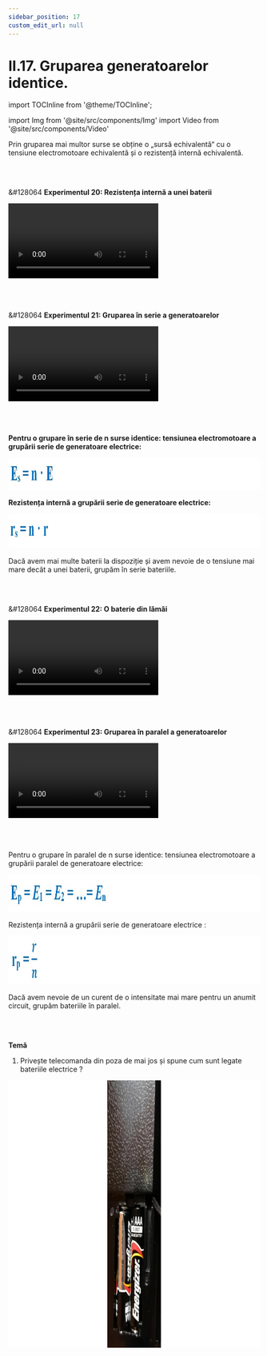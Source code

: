 ```yaml
---
sidebar_position: 17
custom_edit_url: null
---
```


# II.17. Gruparea generatoarelor identice.



import TOCInline from '@theme/TOCInline';

<TOCInline toc={toc} />



import Img from '@site/src/components/Img'
import Video from '@site/src/components/Video'






<div class="alert alert--primary" role="alert">


Prin gruparea mai multor surse se obține o „sursă echivalentă“ cu o tensiune electromotoare echivalentă și o rezistență internă echivalentă.


</div>

<br></br>



<div class="alert alert--success" role="alert">

&#128064 **Experimentul 20: Rezistența internă a unei baterii**



<Video src="https://www.youtube.com/embed/wnWxQOzvppc" lazy={false} />


**Materiale necesare:**     
Baterii electrice de diferite tensiuni electromotoare, rezistor, fire de legătură, ampermetru, voltmetru (multimetru).




<br></br>



**Descrierea experimentului:**
- Realizează următorul montaj legând în paralel bornele voltmetrului la bornele bateriei, pentru a-i determina tensiunea electromotoare, E. (pentru o baterie nouă apare înscrisă pe baterie).

<Img className="img-responsive4" src="fizica/clasa8/capitolul2/2_2_13_Poza1_Circuit_Experiment20_vers3.png" width="1000" height="203" lazy={false} />

- Realizează circuitul din următorul montaj și notează indicațiile ampermetrului ( I ).

<Img className="img-responsive4" src="fizica/clasa8/capitolul2/2_2_13_Poza2_Circuit2_Experiment20_vers3.png" width="1000" height="261" lazy={false}  />

- Din expresia legii lui Ohm pentru întreg circuitul, scoatem  rezistența internă a bateriei :

<Img className="img-responsive4" src="fizica/clasa8/capitolul2/2_2_13_Poza3_LegeaLuiOhm_Experiment20_vers3.png" width="1000" height="93" lazy={false} />


<br></br>
<br></br>



- Formula pentru rezistența internă:


<Img className="img-responsive4" src="fizica/clasa8/capitolul2/2_2_13_Poza4_FormulaRezistentaInterna_Experiment20_vers3.png" width="1000" height="99" />

<br></br>
<br></br>



- Repetă întreaga procedură pentru altă baterie cu tensiune electromotoare diferită și trece datele în următorul tabel :


<Img className="img-responsive4" src="fizica/clasa8/capitolul2/2_2_13_Poza4bis_TableDate_Experiment20.png" width="1000" height="96" />

<br></br>
<br></br>



**Concluzia experimentului:**     
Fiecare sursă electrică de o anumită tensiune electromotoare are o anumită rezistență internă.


**Observație:**
> Pe măsură ce bateria “îmbătrânește” și gradul de deteriorare a bateriei crește (chiar dacă aceasta nu este folosită), rezistența internă a bateriei crește.



</div>







<br></br>


<div class="alert alert--success" role="alert">

&#128064 **Experimentul 21: Gruparea în serie a generatoarelor**



<Video src="https://www.youtube.com/embed/G606D_sLgEs" />



**Materiale necesare:**    
Două baterii cu parametrii determinați în montajul anterior, un voltmetru, fire de legătură.


<br></br>

**Descrierea experimentului:**

- Măsoară, pe rând, tensiunea electromotoare a fiecărei baterii, legând în paralel voltmetrul la bornele bateriei. Notează-le cu E<sub>1</sub>, E<sub>2</sub>.
- Grupează două baterii în serie, legând borna plus a uneia la borna minus a celeilalte.

<Img className="img-responsive5" src="fizica/clasa8/capitolul2/2_2_13_Poza5_Circuit_Experiment21_vers2.jpg" width="1000" height="417" />



- Măsoară tensiunea electromotoare a grupării, E<sub>S</sub> (la mers în gol - fără să fie conectate în circuit).
- Compară E<sub>s</sub> cu E<sub>1</sub> + E<sub>2</sub>.




<br></br>

**Concluzia experimentului:**   
Tensiunea electromotoare echivalentă este suma tensiunilor electromotoare ale bateriilor din grupare.


Teorema a doua a lui Kirchhoff pentru circuitul analizat este:

<Img className="img-responsive4" src="fizica/clasa8/capitolul2/2_2_13_Poza5bis_Teorema2Kirkoff_Experiment21_vers2.jpg" width="1000" height="71" />


Obținem legea lui Ohm pentru întregul circuit:


<Img className="img-responsive4" src="fizica/clasa8/capitolul2/2_2_13_Poza6_LegeaLuiOhm_Experiment21_vers2.jpg" width="1000" height="231" />





</div>



<br></br>









<div class="alert alert--primary" role="alert">

**Pentru o grupare în serie de n surse identice: tensiunea electromotoare a grupării serie de generatoare electrice:**


<Img className="img-responsive4" src="fizica/clasa8/capitolul2/2_2_13_Poza6bis_TensiuneaElectromotoare_vers2.jpg" width="1000" height="64" />



**Rezistența internă a grupării serie de generatoare electrice:**


<Img className="img-responsive4" src="fizica/clasa8/capitolul2/2_2_13_Poza6bis2_RezistentaGroariiSerieDeGeneratoare_vers2.jpg" width="1000" height="69" />


Dacă avem mai multe baterii la dispoziție și avem nevoie de o tensiune mai mare decât a unei baterii, grupăm în serie bateriile.



</div>






<br></br>


<div class="alert alert--success" role="alert">

&#128064 **Experimentul 22: O baterie din lămâi**


<Video src="https://www.youtube.com/embed/Xu9JAQnlpps" />



**Materiale necesare:**     
Lămâi,monede de 5 bani, agrafe de birou, fire de legătură, un voltmetru.

<br></br>

**Descrierea experimentului:**
- Introdu într-o lămâie într-o parte o monedă și în cealaltă parte agrafa de birou.
- Prinde câte un fir de legătură de monedă, respectiv de agrafă și conectează-le la un voltmetru în paralel. Notează tensiunea electromotoare a acesteia.
- Grupează în serie cu prima lămâie o altă lămâie, legând moneda uneia de agrafa celeilalte și leagă capetele acestei grupări la voltmetru în paralel. Notează tensiunea electromotoare a acestei grupări.
- Ce observi ?
  > Crește tensiunea electromotoare a grupării de lămâi.
- Dacă mai dispui de lămâi poți continua cu o grupare mai mare de baterii din lămâi.


<br></br>

**Concluzia experimentului:**   
Bateriile din lămâi generează curent electric ca și celelalte baterii, prin transformarea energiei chimice a reacțiilor care au loc între cele două metale diferite și sucul de lămâie în energie electrică.    
Prin legarea mai multor baterii în serie crește tensiunea electromotoare a grupării respective.




</div>



<br></br>


<div class="alert alert--success" role="alert">

&#128064 **Experimentul 23: Gruparea în paralel a generatoarelor**



<Video src="https://www.youtube.com/embed/ZZ1arvfUIEI" />



**Materiale necesare:**    
Două baterii cu parametrii determinați în montajul anterior, un voltmetru, fire de legătură.

<br></br>

**Descrierea experimentului:**
- Măsoară, pe rând, tensiunea electromotoare a fiecărei baterii, legând în paralel voltmetrul la bornele bateriei. Notează-le cu E<sub>1</sub>, E<sub>2</sub>.
- Grupează două baterii în paralel, legând borna plus a uneia la borna plus a celeilalte și borna minus a uneia la borna minus a celeilalte.

<Img className="img-responsive5" src="fizica/clasa8/capitolul2/2_2_13_Poza7_Circuit_Experiment23_vers2.jpg" width="1000" height="671" />


- Măsoară tensiunea electromotoare la bornele grupării paralel la mers în gol, Ep.


<br></br>




**Concluzia experimentului:**   
Pentru cazul particular în care cele două surse sunt identice se obține:   
E<sub>p</sub> = E<sub>1</sub> = E<sub>2</sub>




</div>



<br></br>




<div class="alert alert--primary" role="alert">

Pentru o grupare în paralel de n surse identice: tensiunea electromotoare a grupării paralel de generatoare electrice:

<Img className="img-responsive4" src="fizica/clasa8/capitolul2/2_2_13_Poza7bis_TensiuneElectromotoareGrupareParalel_vers2.jpg" width="1000" height="75" />


Rezistența internă a grupării serie de generatoare electrice :

<Img className="img-responsive4" src="fizica/clasa8/capitolul2/2_2_13_Poza8_RezistentaInterna_Experiment23_vers2.jpg" width="1000" height="97" />

Dacă avem nevoie de un curent de o intensitate mai mare pentru un anumit circuit, grupăm bateriile în paralel.



</div>




<br></br>


<div class="alert alert--warning" role="alert">

**Temă**

1. Privește telecomanda din poza de mai jos și spune cum sunt legate bateriile electrice ?

<Img className="img-responsive4" src="fizica/clasa8/capitolul2/2_2_13_Poza9_Telecomanda_vers2.jpg" width="1000" height="535" />



</div>
